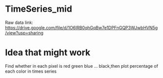 # TimeSeries_mid 
Raw data link: https://drive.google.com/file/d/1O6lRB0qhGqBw7e1DPFnGQP3WJwbHVN5g/view?usp=sharing
# Idea that might work
Find whether in each pixel is red green blue ... black,then plot percentage of each color in times series

